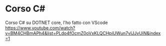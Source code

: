 # Corso C#
Corso C# su DOTNET core, l'ho fatto con VScode
https://www.youtube.com/watch?v=BM4CHBmAPh4&list=PLdo4fOcmZ0oVxKLQCHpiUWun7vlJJvUiN&index=1
